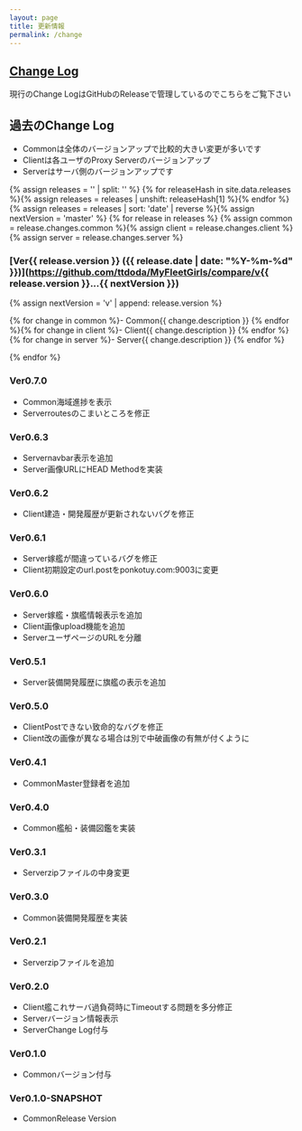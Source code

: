 ```yaml
---
layout: page
title: 更新情報
permalink: /change
---
```


<section id="change_log" markdown="1">

## [Change Log](https://github.com/ttdoda/MyFleetGirls/releases)

現行のChange LogはGitHubのReleaseで管理しているのでこちらをご覧下さい


</section>

<section id="old_change_log" markdown="1">

## 過去のChange Log

- <span class="label label-primary">Common</span>は全体のバージョンアップで比較的大きい変更が多いです
- <span class="label label-warning">Client</span>は各ユーザのProxy Serverのバージョンアップ
- <span class="label label-info">Server</span>はサーバ側のバージョンアップです

{% assign releases = '' | split: '' %}
{% for releaseHash in site.data.releases %}{% assign releases = releases | unshift: releaseHash[1] %}{% endfor %}
{% assign releases = releases | sort: 'date' | reverse %}{% assign nextVersion = 'master' %}
{% for release in releases %}
{% assign common = release.changes.common %}{% assign client = release.changes.client %}{% assign server = release.changes.server %}
### [Ver{{ release.version }} ({{ release.date | date: "%Y-%m-%d" }})](https://github.com/ttdoda/MyFleetGirls/compare/v{{ release.version }}...{{ nextVersion }})
{% assign nextVersion = 'v' | append: release.version %}

{% for change in common %}- <span class="label label-primary">Common</span>{{ change.description }}
{% endfor %}{% for change in client %}- <span class="label label-warning">Client</span>{{ change.description }}
{% endfor %}{% for change in server %}- <span class="label label-info">Server</span>{{ change.description }}
{% endfor %}

{% endfor %}


### Ver0.7.0

- <span class="label label-primary">Common</span>海域進捗を表示
- <span class="label label-info">Server</span>routesのこまいところを修正


### Ver0.6.3

- <span class="label label-info">Server</span>navbar表示を追加
- <span class="label label-info">Server</span>画像URLにHEAD Methodを実装


### Ver0.6.2

- <span class="label label-warning">Client</span>建造・開発履歴が更新されないバグを修正


### Ver0.6.1

- <span class="label label-info">Server</span>嫁艦が間違っているバグを修正
- <span class="label label-warning">Client</span>初期設定のurl.postをponkotuy.com:9003に変更


### Ver0.6.0

- <span class="label label-info">Server</span>嫁艦・旗艦情報表示を追加
- <span class="label label-warning">Client</span>画像upload機能を追加
- <span class="label label-info">Server</span>ユーザページのURLを分離


### Ver0.5.1

- <span class="label label-info">Server</span>装備開発履歴に旗艦の表示を追加


### Ver0.5.0

- <span class="label label-warning">Client</span>Postできない致命的なバグを修正
- <span class="label label-warning">Client</span>改の画像が異なる場合は別で中破画像の有無が付くように


### Ver0.4.1

- <span class="label label-primary">Common</span>Master登録者を追加


### Ver0.4.0

- <span class="label label-primary">Common</span>艦船・装備図鑑を実装


### Ver0.3.1

- <span class="label label-info">Server</span>zipファイルの中身変更


### Ver0.3.0

- <span class="label label-primary">Common</span>装備開発履歴を実装


### Ver0.2.1

- <span class="label label-info">Server</span>zipファイルを追加


### Ver0.2.0

- <span class="label label-warning">Client</span>艦これサーバ過負荷時にTimeoutする問題を多分修正
- <span class="label label-info">Server</span>バージョン情報表示
- <span class="label label-info">Server</span>Change Log付与


### Ver0.1.0

- <span class="label label-primary">Common</span>バージョン付与


### Ver0.1.0-SNAPSHOT

- <span class="label label-primary">Common</span>Release Version


</section>
